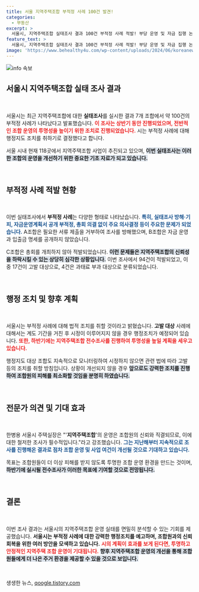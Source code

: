 ```yaml
---
title: 서울 지역주택조합 부적정 사례 100건 발견!
categories:
  - 부동산
excerpt: >
  서울시, 지역주택조합 실태조사 결과 100건 부적정 사례 적발! 부당 운영 및 자금 집행 논란에 전문가들이 전수조사를 예고했습니다. 당신의 소중한 자산이 위험에 처할 수 있습니다.
feature_text: >
  서울시, 지역주택조합 실태조사 결과 100건 부적정 사례 적발! 부당 운영 및 자금 집행 논란에 전문가들이 전수조사를 예고했습니다. 당신의 소중한 자산이 위험에 처할 수 있습니다.
image: 'https://www.behealthy4u.com/wp-content/uploads/2024/06/koreanews.jpg'
---
```


<p><img src="https://www.behealthy4u.com/wp-content/uploads/2024/06/koreanews.jpg" alt="info 속보" /></p>

<h2 data-ke-size="size26">서울시 지역주택조합 실태 조사 결과</h2>

<p data-ke-size="size16">&nbsp;</p>

<p>서울시는 최근 지역주택조합에 대한 <b>실태조사</b>를 실시한 결과 7개 조합에서 약 100건의 부적정 사례가 나타났다고 발표했습니다. <b><span style="color: #ee2323;">이 조사는 상반기 동안 진행되었으며, 전반적인 조합 운영의 투명성을 높이기 위한 조치로 진행되었습니다.</span></b> 시는 부적정 사례에 대해 행정지도 조치를 취하기로 결정했다고 합니다. </p>

<p>서울 시내 현재 118곳에서 지역주택조합 사업이 추진되고 있으며, <b><span style="background-color: #21538527;">이번 실태조사는 이러한 조합의 운영을 개선하기 위한 중요한 기초 자료가 되고 있습니다.</span></b></p>

<p data-ke-size="size16">&nbsp;</p>

<h2 data-ke-size="size26">부적정 사례 적발 현황</h2>

<p data-ke-size="size16">&nbsp;</p>

<p>이번 실태조사에서 <b>부적정 사례</b>는 다양한 형태로 나타났습니다. <b><span style="color: #1a5490;">특히, 실태조사 방해·기피, 자금운영계획서 공개 부적정, 총회 의결 없이 주요 의사결정 등이 주요한 문제가 되었습니다.</span></b> A조합은 필요한 서류 제출을 거부하여 조사를 방해했으며, B조합은 자금 운영과 입출금 명세를 공개하지 않았습니다. </p>

<p>C조합은 총회를 개최하지 않아 적발되었습니다. <b><span style="background-color: #21538527;">이런 문제들은 지역주택조합의 신뢰성을 하락시킬 수 있는 상당히 심각한 상황입니다.</span></b> 이번 조사에서 94건이 적발되었고, 이 중 17건이 고발 대상으로, 4건은 과태료 부과 대상으로 분류되었습니다. </p>

<p data-ke-size="size16">&nbsp;</p>

<h2 data-ke-size="size26">행정 조치 및 향후 계획</h2>

<p data-ke-size="size16">&nbsp;</p>

<p>서울시는 부적정 사례에 대해 법적 조치를 취할 것이라고 밝혔습니다. <b>고발 대상</b> 사례에 대해서는 계도 기간을 거친 후 시정이 이루어지지 않을 경우 행정조치가 예정되어 있습니다. <b><span style="color: #ee2323;">또한, 하반기에는 지역주택조합 전수조사를 진행하여 투명성을 높일 계획을 세우고 있습니다.</span></b></p>

<p>행정지도 대상 조합도 지속적으로 모니터링하여 시정하지 않으면 관련 법에 따라 고발 등의 조치를 취할 방침입니다. 상황이 개선되지 않을 경우 <b><span style="background-color: #21538527;">앞으로도 강력한 조치를 진행하여 조합원의 피해를 최소화할 것임을 분명히 하였습니다.</span></b></p>

<p data-ke-size="size16">&nbsp;</p>

<h2 data-ke-size="size26">전문가 의견 및 기대 효과</h2>

<p data-ke-size="size16">&nbsp;</p>

<p>한병용 서울시 주택실장은 "'<b>지역주택조합</b>'의 운영은 조합원의 신뢰와 직결되므로, 이에 대한 철저한 조사가 필수적입니다."라고 강조했습니다. <b><span style="color: #1a5490;">그는 지난해부터 지속적으로 조사를 진행해온 결과로 점차 조합 운영 및 사업 여건이 개선될 것으로 기대하고 있습니다.</span></b> </p>

<p>목표는 조합원들이 더 이상 피해를 받지 않도록 투명한 조합 운영 환경을 만드는 것이며, <b><span style="background-color: #21538527;">하반기에 실시될 전수조사가 이러한 목표에 기여할 것으로 전망됩니다.</span></b></p>

<p data-ke-size="size16">&nbsp;</p>

<h2 data-ke-size="size26">결론</h2>

<p data-ke-size="size16">&nbsp;</p>

<p>이번 조사 결과는 서울시의 지역주택조합 운영 실태를 면밀히 분석할 수 있는 기회를 제공했습니다. <b>서울시는 부적정 사례에 대한 강력한 행정조치를 예고하며, 조합원과의 신뢰 회복을 위한 여러 방안을 모색하고 있습니다.</b> <b><span style="color: #ee2323;">시의 계획이 효과를 보게 된다면, 투명하고 안정적인 지역주택 조합 운영이 기대됩니다.</span></b> <b><span style="background-color: #21538527;">향후 지역주택조합 운영의 개선을 통해 조합원들에게 더 나은 주거 환경을 제공할 수 있을 것으로 보입니다.</span></b> </p>

<p data-ke-size="size16">&nbsp;</p>
생생한 뉴스, <a href="https://qoogle.tistory.com" rel="dofollow">qoogle.tistory.com</a>


